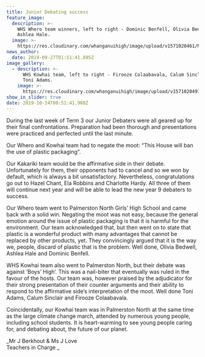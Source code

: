 ```yaml
---
title: Junior Debating success
feature_image:
  description: >-
    WHS Whero team winners, left to right - Dominic Benfell, Olivia Bedwell and
    Ashlea Hale. 
  image: >-
    https://res.cloudinary.com/whanganuihigh/image/upload/v1571020461/News/WHS_Whero_left_to_right_Dominic_Benfell._Olivia_Bedwell_and_Aslea_Hale.jpg
news_author:
  date: 2019-09-27T01:51:41.895Z
image_gallery:
  - description: >-
      WHS Kowhai team, left to right - Firooze Colaabavala, Calum Sinclair and
      Toni Adams.
    image: >-
      https://res.cloudinary.com/whanganuihigh/image/upload/v1571020497/News/Kowhai_team.Firooze_Colaabavala._Calum_Sinclair._Toni_Adams.jpg
show_in_slider: true
date: 2019-10-14T00:51:41.908Z
---
```

During the last week of Term 3 our Junior Debaters were all geared up for their final confrontations.  Preparation had been thorough and presentations were practiced and perfected until the last minute. 

Our Whero and Kowhai team had to negate the moot: “This House will ban the use of plastic packaging”. 

Our Kakariki team would be the affirmative side in their debate. Unfortunately for them, their opponents had to cancel and so we won by default, which is always a bit unsatisfactory. Nevertheless, congratulations go out to Hazel Chant, Ela Robbins and Charlotte Hardy. All three of them will continue next year and will be able to lead the new year 9 debaters to success.

Our Whero team went to Palmerston North Girls’ High School and came back with a solid win. Negating the moot was not easy, because the general emotion around the issue of plastic packaging is that it is harmful for the environment. Our team acknowledged that, but then went on to state that plastic is a wonderful product with many advantages that cannot be replaced by other products, yet. They convincingly argued that it is the way we, people, discard of plastic that is the problem. Well done, Olivia Bedwell, Ashlea Hale and Dominic Benfell.

WHS Kowhai team also went to Palmerston North, but their debate was against ‘Boys’ High’. This was a nail-biter that eventually was ruled in the favour of the hosts. Our team was, however praised by the adjudicator for their strong presentation of their counter arguments and their ability to respond to the affirmative side’s interpretation of the moot. Well done Toni Adams, Calum Sinclair and Firooze Colaabavala. 

Coincidentally, our Kowhai team was in Palmerston North at the same time as the large climate change march, attended by numerous young people, including school students. It is heart-warming to see young people caring for, and debating about, the future of our planet.

_Mr J Berkhout & Ms J Love   
Teachers in Charge_
